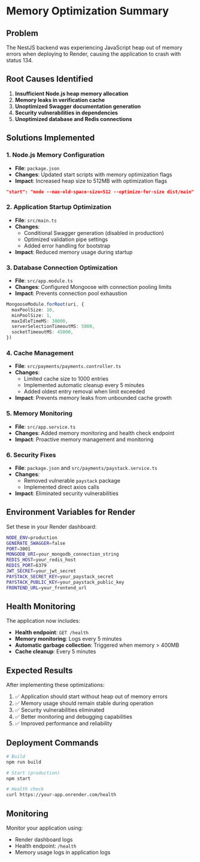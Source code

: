 # Memory Optimization Summary

## Problem
The NestJS backend was experiencing JavaScript heap out of memory errors when deploying to Render, causing the application to crash with status 134.

## Root Causes Identified
1. **Insufficient Node.js heap memory allocation**
2. **Memory leaks in verification cache**
3. **Unoptimized Swagger documentation generation**
4. **Security vulnerabilities in dependencies**
5. **Unoptimized database and Redis connections**

## Solutions Implemented

### 1. Node.js Memory Configuration
- **File**: `package.json`
- **Changes**: Updated start scripts with memory optimization flags
- **Impact**: Increased heap size to 512MB with optimization flags

```json
"start": "node --max-old-space-size=512 --optimize-for-size dist/main"
```

### 2. Application Startup Optimization
- **File**: `src/main.ts`
- **Changes**: 
  - Conditional Swagger generation (disabled in production)
  - Optimized validation pipe settings
  - Added error handling for bootstrap
- **Impact**: Reduced memory usage during startup

### 3. Database Connection Optimization
- **File**: `src/app.module.ts`
- **Changes**: Configured Mongoose with connection pooling limits
- **Impact**: Prevents connection pool exhaustion

```typescript
MongooseModule.forRoot(uri, {
  maxPoolSize: 10,
  minPoolSize: 1,
  maxIdleTimeMS: 30000,
  serverSelectionTimeoutMS: 5000,
  socketTimeoutMS: 45000,
})
```

### 4. Cache Management
- **File**: `src/payments/payments.controller.ts`
- **Changes**: 
  - Limited cache size to 1000 entries
  - Implemented automatic cleanup every 5 minutes
  - Added oldest entry removal when limit exceeded
- **Impact**: Prevents memory leaks from unbounded cache growth

### 5. Memory Monitoring
- **File**: `src/app.service.ts`
- **Changes**: Added memory monitoring and health check endpoint
- **Impact**: Proactive memory management and monitoring

### 6. Security Fixes
- **File**: `package.json` and `src/payments/paystack.service.ts`
- **Changes**: 
  - Removed vulnerable `paystack` package
  - Implemented direct axios calls
- **Impact**: Eliminated security vulnerabilities

## Environment Variables for Render

Set these in your Render dashboard:

```bash
NODE_ENV=production
GENERATE_SWAGGER=false
PORT=3001
MONGODB_URI=your_mongodb_connection_string
REDIS_HOST=your_redis_host
REDIS_PORT=6379
JWT_SECRET=your_jwt_secret
PAYSTACK_SECRET_KEY=your_paystack_secret
PAYSTACK_PUBLIC_KEY=your_paystack_public_key
FRONTEND_URL=your_frontend_url
```

## Health Monitoring

The application now includes:
- **Health endpoint**: `GET /health`
- **Memory monitoring**: Logs every 5 minutes
- **Automatic garbage collection**: Triggered when memory > 400MB
- **Cache cleanup**: Every 5 minutes

## Expected Results

After implementing these optimizations:
1. ✅ Application should start without heap out of memory errors
2. ✅ Memory usage should remain stable during operation
3. ✅ Security vulnerabilities eliminated
4. ✅ Better monitoring and debugging capabilities
5. ✅ Improved performance and reliability

## Deployment Commands

```bash
# Build
npm run build

# Start (production)
npm start

# Health check
curl https://your-app.onrender.com/health
```

## Monitoring

Monitor your application using:
- Render dashboard logs
- Health endpoint: `/health`
- Memory usage logs in application logs 